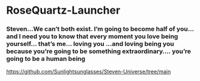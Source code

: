 # RoseQuartz-Launcher
### Steven...We can’t both exist. I’m going to become half of you… and I need you to know that every moment you love being yourself… that’s me… loving you …and loving being you because you’re going to be something extraordinary…. you’re going to be a human being 

https://github.com/Sunlightsunglasses/Steven-Universe/tree/main
